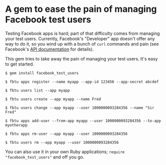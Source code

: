 # A gem to ease the pain of managing Facebook test users

Testing Facebook apps is hard; part of that difficulty comes from
managing your test users. Currently, Facebook's "Developer" app
doesn't offer any way to do it, so you wind up with a bunch of `curl`
commands and pain (see Facebook's [API
documentation](https://developers.facebook.com/docs/test_users/) for
details).

This gem tries to take away the pain of managing your test users. It's
easy to get started.

`$ gem install facebook_test_users`

`$ fbtu apps register --name myapp --app-id 123456 --app-secret abcdef`

`$ fbtu users list --app myapp`

`$ fbtu users create --app myapp --name Fred`

`$ fbtu users change --app myapp --user 1000000093284356 --name "Sir Fred"`

`$ fbtu apps add-user --from-app myapp --user 1000000093284356 --to-app myotherapp`

`$ fbtu apps rm-user --app myapp --user 1000000093284356`

`$ fbtu users rm --app myapp --user 1000000093284356`

You can also use it in your own Ruby applications; `require
"facebook_test_users"` and off you go.

